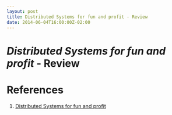 ```yaml
---
layout: post
title: Distributed Systems for fun and profit - Review
date: 2014-06-04T16:00:00Z-02:00
---
```


# *Distributed Systems for fun and profit* - Review

# References

1. [Distributed Systems for fun and profit](http://book.mixu.net/distsys/single-page.html)